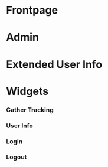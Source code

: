# Frontpage

# Admin

# Extended User Info

# Widgets

### Gather Tracking

### User Info

### Login

### Logout
